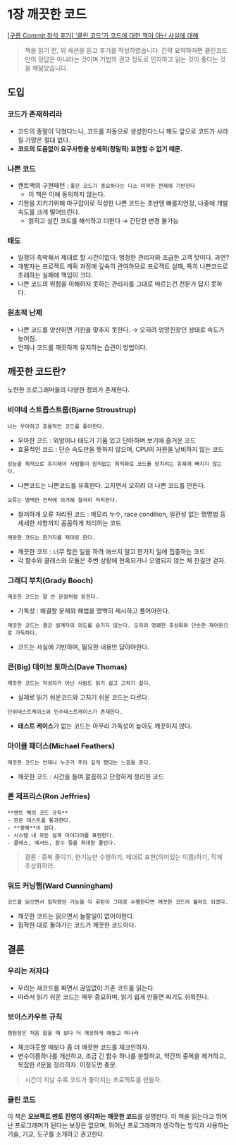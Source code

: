 # 1장 깨끗한 코드

[[구름 Commit 참석 후기] ‘클린 코드’가 코드에 대한 책이 아닌 사실에 대해](https://velog.io/@gjwjdghk123/구름-Commit-참석-후기-클린-코드가-코드에-대한-책이-아닌-사실에-대해-m21z5z6c)

> 책을 읽기 전, 위 세션을 듣고 후기를 작성하였습니다.
간략 요약하자면 클린코드만이 정답은 아니라는 것이며 기법의 권고 정도로 인지하고 읽는 것이 좋다는 것을 깨달았습니다.
>

## 도입

### 코드가 존재하리라

- 코드의 종말이 닥쳤다느니, 코드를 자동으로 생성한다느니 해도 앞으로 코드가 사라질 가망은 절대 없다.
- **코드의 도움없이 요구사항을 상세히(정밀히) 표현할 수 없기 때문.**

### 나쁜 코드

- 켄트백의 구현패턴 : `좋은 코드가 중요하다는 다소 미약한 전제에 기반한다`
    - 이 책은 이에 동의하지 않는다.
- 기한을 지키기위해 마구잡이로 작성한 나쁜 코드는 초반엔 빠를지언정, 나중에 개발 속도를 크게 떨어뜨린다.
    - 얽히고 설킨 코드를 해석하고 더한다 → 간단한 변경 불가능

### 태도

- 일정이 촉박해서 제대로 할 시간이없다. 멍청한 관리자와 조급한 고객 탓이다. 과연?
- 개발자는 프로젝트 계획 과정에 깊숙히 관여하므로 프로젝트 실패, 특히 나쁜코드로 초래하는 실패에 책임이 크다.
- 나쁜 코드의 위험을 이해하지 못하는 관리자를 그대로 따르는건 전문가 답지 못하다.

### 원초적 난제

- 나쁜 코드를 양산하면 기한을 맞추지 못한다. → 오히려 엉망친창인 상태로 속도가 늦어짐.
- 언제나 코드를 깨끗하게 유지하는 습관이 방법이다.

## 깨끗한 코드란?

노련한 프로그래머들의 다양한 정의가 존재한다.

### **비야네 스트롭스트룹(Bjarne Stroustrup)**

`나는 우아하고 효율적인 코드를 좋아한다.`

- 우아한 코드 : 외양이나 태도가 기품 있고 단아하며 보기에 즐거운 코드
- 효율적인 코드 : 단순 속도만을 뜻하지 않으며, CPU의 자원을 낭비하지 않는 코드

`성능을 최적으로 유지해야 사람들이 원칙없는 최적화로 코드를 망치려는 유혹에 빠지지 않는다.`

- 나쁜코드는 나쁜코드를 유혹한다. 고치면서 오히려 더 나쁜 코드를 만든다.

`오류는 명백한 전략에 의거해 철저히 처리한다.`

- 철저하게 오류 처리된 코드 : 메모리 누수, race condition, 일관성 없는 명명법 등 세세한 사항까지 꼼꼼하게 처리하는 코드

`깨끗한 코드는 한가지를 제대로 한다.`

- 깨끗한 코드 : 너무 많은 일을 하려 애쓰지 말고 한가지 일에 집중하는 코드
- 각 함수와 클래스와 모듈은 주변 상황에 현혹되거나 오염되지 않는 채 한길만 걷자.

### 그래디 부치(Grady Booch)

`깨끗한 코드는 잘 쓴 문장처럼 읽힌다.`

- 가독성 : 해결할 문제와 해법을 명백히 제시하고 풀어야한다.

`깨끗한 코드는 결코 설계자의 의도를 숨기지 않는다. 오히려 명쾌한 추상화와 단순한 제어문으로 가득하다.`

- 코드는 사실에 기반하며, 필요한 내용만 담아야한다.

### 큰(Big) 데이브 토마스(Dave Thomas)

`깨끗한 코드는 작성자가 아닌 사람도 읽기 쉽고 고치기 쉽다.`

- 실제로 읽기 쉬운코드와 고치기 쉬운 코드는 다르다.

`단위테스트케이스와 인수테스트케이스가 존재한다.`

- **테스트 케이스**가 없는 코드는 아무리 가독성이 높아도 깨끗하지 않다.

### 마이클 패더스(Michael Feathers)

`깨끗한 코드는 언제나 누군가 주의 깊게 짰다는 느낌을 준다.`

- 깨끗한 코드 : 시간을 들여 깔끔하고 단정하게 정리한 코드

### 론 제프리스(Ron Jeffries)

```
**켄트 벡의 코드 규칙**
- 모든 테스트를 통과한다.
- **중복**이 없다.
- 시스템 내 모든 설계 아이디어를 표현한다.
- 클래스, 메서드, 함수 등을 최대한 줄인다.
```

> 결론 : 중복 줄이기, 한기능만 수행하기, 제대로 표현(의미있는 이름)하기, 작게 추상화하라.
>

### 워드 커닝햄(Ward Cunningham)

`코드를 읽으면서 짐작했던 기능을 각 루틴이 그대로 수행한다면 깨끗한 코드라 불러도 되겠다.`

- 깨끗한 코드는 읽으면서 놀랄일이 없어야한다.
- 짐작한 대로 돌아가는 코드가 깨끗한 코드이다.

## 결론

### 우리는 저자다

- 우리는 새코드를 짜면서 끊임없이 기존 코드를 읽는다.
- 따라서 읽기 쉬운 코드는 매우 중요하며, 읽기 쉽게 만들면 짜기도 쉬워진다.

### 보이스카우트 규칙

`캠핑장은 처음 왔을 때 보다 더 깨끗하게 해놓고 떠나라`

- 체크아웃할 때보다 좀 더 깨끗한 코드를 체크인하자.
- 변수이름하나를 개선하고, 조금 긴 함수 하나를 분할하고, 약간의 중복을 제거하고, 복잡한 if문을 정리하자. 이정도면 충분.

> 시간이 지날 수록 코드가 좋아지는 프로젝트를 만들자.

### 클린 코드

이 책은 **오브젝트 멘토 진영이 생각하는 깨끗한 코드**를 설명한다. 이 책을 읽는다고 뛰어난 프로그래머가 된다는 보장은 없으며, 뛰어난 프로그래머가 생각하는 방식과 사용하는 기술, 기교, 도구를 소개하고 권고한다.
